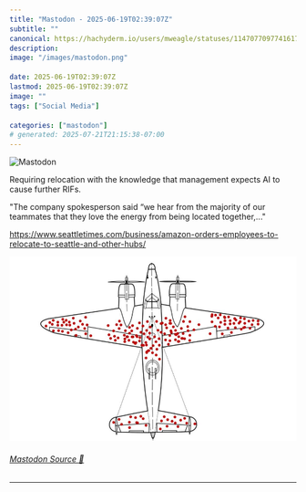 ```yaml
---
title: "Mastodon - 2025-06-19T02:39:07Z"
subtitle: ""
canonical: https://hachyderm.io/users/mweagle/statuses/114707709774161714
description:
image: "/images/mastodon.png"

date: 2025-06-19T02:39:07Z
lastmod: 2025-06-19T02:39:07Z
image: ""
tags: ["Social Media"]

categories: ["mastodon"]
# generated: 2025-07-21T21:15:38-07:00
---
```

![Mastodon](/images/mastodon.png)

<p>Requiring relocation with the knowledge that management expects AI to cause further RIFs. </p><p>&quot;The company spokesperson said “we hear from the majority of our teammates that they love the energy from being located together,...&quot;</p><p><a href="https://www.seattletimes.com/business/amazon-orders-employees-to-relocate-to-seattle-and-other-hubs/" target="_blank" rel="nofollow noopener noreferrer" translate="no"><span class="invisible">https://www.</span><span class="ellipsis">seattletimes.com/business/amaz</span><span class="invisible">on-orders-employees-to-relocate-to-seattle-and-other-hubs/</span></a></p>

![](daac003cee52d5ee.jpeg)

###### [Mastodon Source 🐘](https://hachyderm.io/@mweagle/114707709774161714)

___
